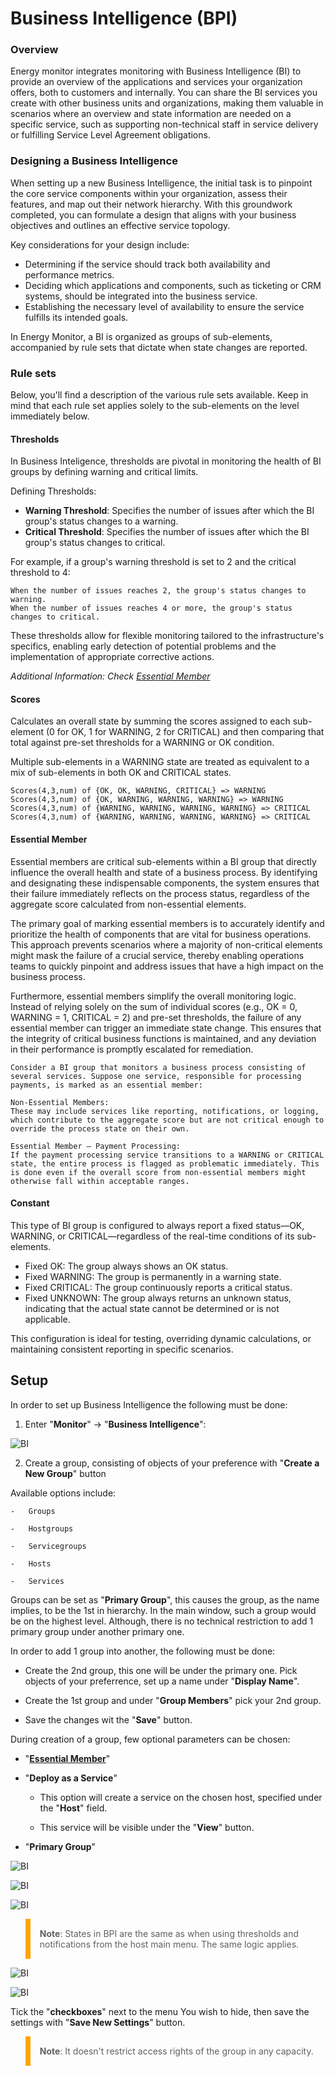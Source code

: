 # Business Intelligence (BPI)

### Overview

Energy monitor integrates monitoring with Business Intelligence (BI) to provide an overview of the applications and services your organization offers, both to customers and internally. You can share the BI services you create with other business units and organizations, making them valuable in scenarios where an overview and state information are needed on a specific service, such as supporting non-technical staff in service delivery or fulfilling Service Level Agreement obligations.

### Designing a Business Intelligence

When setting up a new Business Intelligence, the initial task is to pinpoint the core service components within your organization, assess their features, and map out their network hierarchy. With this groundwork completed, you can formulate a design that aligns with your business objectives and outlines an effective service topology.

Key considerations for your design include:

- Determining if the service should track both availability and performance metrics.
- Deciding which applications and components, such as ticketing or CRM systems, should be integrated into the business service.
- Establishing the necessary level of availability to ensure the service fulfills its intended goals.

In Energy Monitor, a BI is organized as groups of sub-elements, accompanied by rule sets that dictate when state changes are reported.

### Rule sets

Below, you'll find a description of the various rule sets available. Keep in mind that each rule set applies solely to the sub-elements on the level immediately below.

#### Thresholds

In Business Inteligence, thresholds are pivotal in monitoring the health of BI groups by defining warning and critical limits.

Defining Thresholds:

- **Warning Threshold**: Specifies the number of issues after which the BI group's status changes to a warning.
- **Critical Threshold**: Specifies the number of issues after which the BI group's status changes to critical.

For example, if a group's warning threshold is set to 2 and the critical threshold to 4:

    When the number of issues reaches 2, the group's status changes to warning.
    When the number of issues reaches 4 or more, the group's status changes to critical.

These thresholds allow for flexible monitoring tailored to the infrastructure's specifics, enabling early detection of potential problems and the implementation of appropriate corrective actions.

_Additional Information: Check [Essential Member](#essential-member)_

#### Scores

Calculates an overall state by summing the scores assigned to each sub-element (0 for OK, 1 for WARNING, 2 for CRITICAL) and then comparing that total against pre-set thresholds for a WARNING or OK condition.

Multiple sub-elements in a WARNING state are treated as equivalent to a mix of sub-elements in both OK and CRITICAL states.

    Scores(4,3,num) of {OK, OK, WARNING, CRITICAL} => WARNING
    Scores(4,3,num) of {OK, WARNING, WARNING, WARNING} => WARNING 
    Scores(4,3,num) of {WARNING, WARNING, WARNING, WARNING} => CRITICAL
    Scores(4,3,num) of {WARNING, WARNING, WARNING, WARNING} => CRITICAL

#### Essential Member

Essential members are critical sub-elements within a BI group that directly influence the overall health and state of a business process. By identifying and designating these indispensable components, the system ensures that their failure immediately reflects on the process status, regardless of the aggregate score calculated from non-essential elements.

The primary goal of marking essential members is to accurately identify and prioritize the health of components that are vital for business operations. This approach prevents scenarios where a majority of non-critical elements might mask the failure of a crucial service, thereby enabling operations teams to quickly pinpoint and address issues that have a high impact on the business process.

Furthermore, essential members simplify the overall monitoring logic. Instead of relying solely on the sum of individual scores (e.g., OK = 0, WARNING = 1, CRITICAL = 2) and pre-set thresholds, the failure of any essential member can trigger an immediate state change. This ensures that the integrity of critical business functions is maintained, and any deviation in their performance is promptly escalated for remediation.

    Consider a BI group that monitors a business process consisting of several services. Suppose one service, responsible for processing payments, is marked as an essential member:

    Non-Essential Members:
    These may include services like reporting, notifications, or logging, which contribute to the aggregate score but are not critical enough to override the process state on their own.

    Essential Member – Payment Processing:
    If the payment processing service transitions to a WARNING or CRITICAL state, the entire process is flagged as problematic immediately. This is done even if the overall score from non-essential members might otherwise fall within acceptable ranges.

#### Constant

This type of BI group is configured to always report a fixed status—OK, WARNING, or CRITICAL—regardless of the real-time conditions of its sub-elements.

- Fixed OK: The group always shows an OK status.
- Fixed WARNING: The group is permanently in a warning state.
- Fixed CRITICAL: The group continuously reports a critical status.
- Fixed UNKNOWN:  The group always returns an unknown status, indicating that the actual state cannot be determined or is not applicable.

This configuration is ideal for testing, overriding dynamic calculations, or maintaining consistent reporting in specific scenarios.


## Setup

In order to set up Business Intelligence the following must be done:

1. Enter "**Monitor**" -> "**Business Intelligence**":

![BI](/media/05_00_02_01_Business_Intelligence.png)

2. Create a group, consisting of objects of your preference with "**Create a New Group**" button

Available options include:

    -   Groups

    -   Hostgroups

    -   Servicegroups
    
    -   Hosts

    -   Services

Groups can be set as "**Primary Group**", this causes the group, as the name implies, to be the 1st in hierarchy. In the main window, such a group would be on the highest level. Although, there is no technical restriction to add 1 primary group under another primary one. 

In order to add 1 group into another, the following must be done:

-   Create the 2nd group, this one will be under the primary one. Pick objects of your preferrence, set up a name under "**Display Name**".

-   Create the 1st group and under "**Group Members**" pick your 2nd group.

-   Save the changes wit the "**Save**" button.


During creation of a group, few optional parameters can be chosen:

-  "**[Essential Member](#essential-member)**"

-   "**Deploy as a Service**"

    -   This option will create a service on the chosen host, specified under the "**Host**" field. 

    -   This service will be visible under the "**View**" button.

-   "**Primary Group**"    


![BI](/media/05_00_02_02_Business_Intelligence.png)

![BI](/media/05_00_02_03_Business_Intelligence.png)

![BI](/media/05_00_02_04_Business_Intelligence.png)

<blockquote style="border-left: 8px solid orange; padding: 15px;"> <b>Note</b>: 
States in BPI are the same as when using thresholds and notifications from the host main menu. The same logic applies. 
</blockquote>


![BI](/media/05_00_02_05_Business_Intelligence.png)

![BI](/media/05_00_02_06_Business_Intelligence.png)

Tick the "**checkboxes**" next to the menu You wish to hide, then save the settings with "**Save New Settings**" button.

<blockquote style="border-left: 8px solid orange; padding: 15px;"> <b>Note</b>: 
It doesn't restrict access rights of the group in any capacity. 
</blockquote>
<br>


